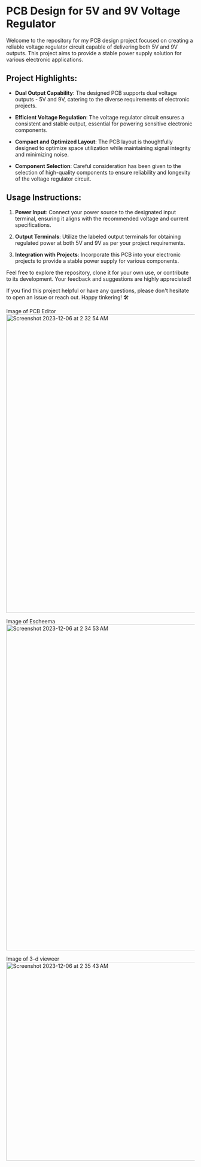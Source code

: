 # PCB Design for 5V and 9V Voltage Regulator

Welcome to the repository for my PCB design project focused on creating a reliable voltage regulator circuit capable of delivering both 5V and 9V outputs. This project aims to provide a stable power supply solution for various electronic applications.

## Project Highlights:

- **Dual Output Capability**: The designed PCB supports dual voltage outputs - 5V and 9V, catering to the diverse requirements of electronic projects.

- **Efficient Voltage Regulation**: The voltage regulator circuit ensures a consistent and stable output, essential for powering sensitive electronic components.

- **Compact and Optimized Layout**: The PCB layout is thoughtfully designed to optimize space utilization while maintaining signal integrity and minimizing noise.

- **Component Selection**: Careful consideration has been given to the selection of high-quality components to ensure reliability and longevity of the voltage regulator circuit.

## Usage Instructions:

1. **Power Input**: Connect your power source to the designated input terminal, ensuring it aligns with the recommended voltage and current specifications.

2. **Output Terminals**: Utilize the labeled output terminals for obtaining regulated power at both 5V and 9V as per your project requirements.

3. **Integration with Projects**: Incorporate this PCB into your electronic projects to provide a stable power supply for various components.


Feel free to explore the repository, clone it for your own use, or contribute to its development. Your feedback and suggestions are highly appreciated!

If you find this project helpful or have any questions, please don't hesitate to open an issue or reach out. Happy tinkering! 🛠️



Image of PCB Editor
<img width="796" alt="Screenshot 2023-12-06 at 2 32 54 AM" src="https://github.com/RohanTitusPatha/Voltage-Regulator-PCB/assets/145809181/16ebaab0-5833-4a5c-ae80-737c08fcb626">

Image of Escheema
<img width="869" alt="Screenshot 2023-12-06 at 2 34 53 AM" src="https://github.com/RohanTitusPatha/Voltage-Regulator-PCB/assets/145809181/022b7289-0dd9-4f79-9b5d-b33a66e9ee4c">

Image of 3-d vieweer
<img width="530" alt="Screenshot 2023-12-06 at 2 35 43 AM" src="https://github.com/RohanTitusPatha/Voltage-Regulator-PCB/assets/145809181/5876e785-dcdb-4e81-8039-a78056cde048">

